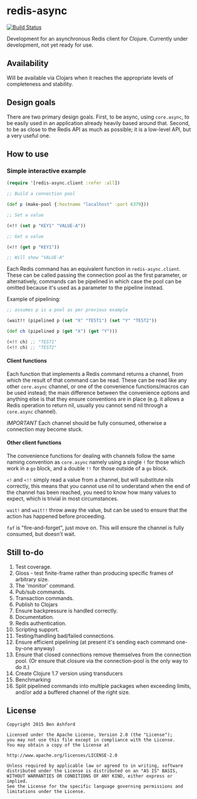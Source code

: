 # redis-async

[![Build Status](https://travis-ci.org/benashford/redis-async.svg)](https://travis-ci.org/benashford/redis-async)

Development for an asynchronous Redis client for Clojure.  Currently under development, not yet ready for use.

## Availability

Will be available via Clojars when it reaches the appropriate levels of completeness and stability.

## Design goals

There are two primary design goals.  First, to be async, using `core.async`, to be easily used in an application already heavily based around that.  Second, to be as close to the Redis API as much as possible; it is a low-level API, but a very useful one.

## How to use

### Simple interactive example

```clojure
(require '[redis-async.client :refer :all])

;; Build a connection pool

(def p (make-pool {:hostname "localhost" :port 6379}))

;; Set a value

(<!! (set p "KEY1" "VALUE-A"))

;; Get a value

(<!! (get p "KEY1"))

;; Will show "VALUE-A"

```

Each Redis command has an equivalent function in `redis-async.client`.  These can be called passing the connection pool as the first parameter, or alternatively, commands can be pipelined in which case the pool can be omitted because it's used as a parameter to the pipeline instead.

Example of pipelining:

```clojure
;; assumes p is a pool as per previous example

(wait!! (pipelined p (set "X" "TEST1") (set "Y" "TEST2"))

(def ch (pipelined p (get "X") (get "Y")))

(<!! ch) ;; "TEST1"
(<!! ch) ;; "TEST2"
```

#### Client functions

Each function that implements a Redis command returns a channel, from which the result of that command can be read.  These can be read like any other `core.async` channel, or one of the convenience functions/macros can be used instead; the main difference between the convenience options and anything else is that they ensure conventions are in place (e.g. it allows a Redis operation to return nil, usually you cannot send nil through a `core.async` channel).

*IMPORTANT* Each channel should be fully consumed, otherwise a connection may become stuck.

#### Other client functions

The convenience functions for dealing with channels follow the same naming convention as `core.async` namely using a single `!` for those which work in a `go` block, and a double `!!` for those outside of a `go` block.

`<!` and `<!!` simply read a value from a channel, but will substitute nils correctly, this means that you cannot use nil to understand when the end of the channel has been reached, you need to know how many values to expect, which is trivial in most circumstances.

`wait!` and `wait!!` throw away the value, but can be used to ensure that the action has happened before proceeding.

`faf` is "fire-and-forget", just move on.  This will ensure the channel is fully consumed, but doesn't wait.

## Still to-do

1. Test coverage.
1. Gloss - test finite-frame rather than producing specific frames of arbitrary size.
2. The 'monitor' command.
3. Pub/sub commands.
4. Transaction commands.
5. Publish to Clojars
6. Ensure backpressure is handled correctly.
7. Documentation.
8. Redis authentication.
9. Scripting support.
10. Testing/handling bad/failed connections.
11. Ensure efficient pipelining (at present it's sending each command one-by-one anyway)
12. Ensure that closed connections remove themselves from the connection pool. (Or ensure that closure via the connection-pool is the only way to do it.)
14. Create Clojure 1.7 version using transducers
15. Benchmarking
16. Split pipelined commands into multiple packages when exceeding limits, and/or add a buffered channel of the right size.

## License

```
Copyright 2015 Ben Ashford

Licensed under the Apache License, Version 2.0 (the "License");
you may not use this file except in compliance with the License.
You may obtain a copy of the License at

http://www.apache.org/licenses/LICENSE-2.0

Unless required by applicable law or agreed to in writing, software
distributed under the License is distributed on an "AS IS" BASIS,
WITHOUT WARRANTIES OR CONDITIONS OF ANY KIND, either express or implied.
See the License for the specific language governing permissions and
limitations under the License.
```
